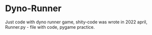 # Dyno-Runner
Just code with dyno runner game,
shity-code was wrote in 2022 april,
Runner.py - file with code,
pygame practice.
